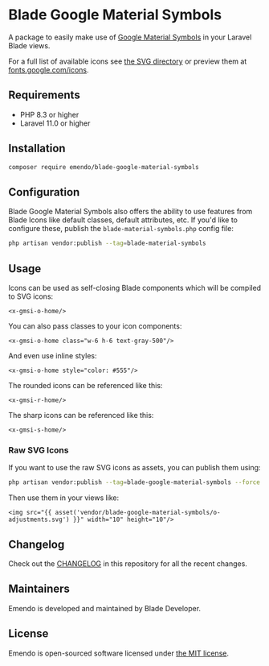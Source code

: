 # Blade Google Material Symbols

A package to easily make use of [Google Material Symbols](https://github.com/google/material-design-icons) in your Laravel Blade views.

For a full list of available icons see [the SVG directory](resources/svg) or preview them at [fonts.google.com/icons](https://fonts.google.com/icons?icon.size=24&icon.color=%23e8eaed).

## Requirements

- PHP 8.3 or higher
- Laravel 11.0 or higher

## Installation

```bash
composer require emendo/blade-google-material-symbols
```

<!-- ## Updating

Please refer to [`the upgrade guide`](UPGRADE.md) when updating the library. -->

## Configuration

Blade Google Material Symbols also offers the ability to use features from Blade Icons like default classes, default attributes, etc. If you'd like to configure these, publish the `blade-material-symbols.php` config file:

```bash
php artisan vendor:publish --tag=blade-material-symbols
```

## Usage

Icons can be used as self-closing Blade components which will be compiled to SVG icons:

```blade
<x-gmsi-o-home/>
```

You can also pass classes to your icon components:

```blade
<x-gmsi-o-home class="w-6 h-6 text-gray-500"/>
```

And even use inline styles:

```blade
<x-gmsi-o-home style="color: #555"/>
```

The rounded icons can be referenced like this:

```blade
<x-gmsi-r-home/>
```

The sharp icons can be referenced like this:

```blade
<x-gmsi-s-home/>
```

### Raw SVG Icons

If you want to use the raw SVG icons as assets, you can publish them using:

```bash
php artisan vendor:publish --tag=blade-google-material-symbols --force
```

Then use them in your views like:

```blade
<img src="{{ asset('vendor/blade-google-material-symbols/o-adjustments.svg') }}" width="10" height="10"/>
```

## Changelog

Check out the [CHANGELOG](CHANGELOG.md) in this repository for all the recent changes.

## Maintainers

Emendo is developed and maintained by Blade Developer.

## License

Emendo is open-sourced software licensed under [the MIT license](LICENSE.md).
